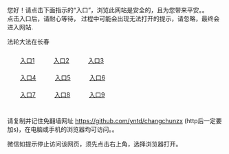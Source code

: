 您好！请点击下面指示的“入口”，浏览此网站是安全的，且为您带来平安。。 <br/>
点击入口后，请耐心等待， 过程中可能会出现无法打开的提示，请忽略，最终会进入网站. </br>

法轮大法在长春<br/>
<div style="padding:10px"><a style="margin:20px" target="_blank" href="https://d2gup0ahq16y4j.cloudfront.net/2Qpsp?qqwsguv" id="ccLink1" rel="nofollow">入口1</a> <a target="_blank" style="margin:20px" href="https://d1fawww7xftjao.cloudfront.net/2Qpsp?rjsdobyh" id="ccLink2" rel="nofollow">入口2</a> <a style="margin:20px" target="_blank" href="https://dntqd30t9ec7.cloudfront.net/2Qpsp?nrhctd" id="ccLink3" rel="nofollow">入口3</a></div>

<div style="padding:10px" ><a style="margin:20px" target="_blank" href="https://d2gup0ahq16y4j.cloudfront.net/2Qpsp?qqwsguv" id="ccLink4" rel="nofollow">入口4</a> <a style="margin:20px" href="https://d1fawww7xftjao.cloudfront.net/2Qpsp?rjsdobyh" target="_blank" id="ccLink5" rel="nofollow">入口5</a> <a style="margin:20px" href="https://dntqd30t9ec7.cloudfront.net/2Qpsp?nrhctd" target="_blank" id="ccLink6" rel="nofollow">入口6</a></div>

<div style="padding:10px"><a style="margin:20px" target="_blank" href="https://d2gup0ahq16y4j.cloudfront.net/2Qpsp?qqwsguv" id="ccLink7" rel="nofollow">入口7</a> <a style="margin:20px" href="https://d1fawww7xftjao.cloudfront.net/2Qpsp?rjsdobyh" target="_blank" id="ccLink8" rel="nofollow">入口8</a> <a style="margin:20px" target="_blank" href="https://dntqd30t9ec7.cloudfront.net/2Qpsp?nrhctd" id="ccLink9" rel="nofollow">入口9</a></div>

<br/>



请复制并记住免翻墙网址 https://github.com/yntd/changchunzx (http后一定要加s)，在电脑或手机的浏览器均可访问。。<br/>

微信如提示停止访问该网页，须先点击右上角，选择浏览器打开。
